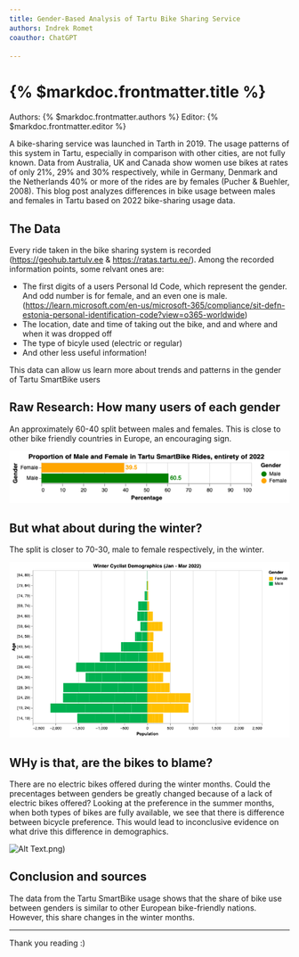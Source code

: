```yaml
--- 
title: Gender-Based Analysis of Tartu Bike Sharing Service
authors: Indrek Romet
coauthor: ChatGPT

---
```


# {% $markdoc.frontmatter.title %}

Authors: {% $markdoc.frontmatter.authors %}
Editor: {% $markdoc.frontmatter.editor %}


A bike-sharing service was launched in Tarth in 2019. The usage patterns of this system in Tartu, especially in comparison with other cities, are not fully known. Data from Australia, UK and Canada show women use bikes at rates of only 21%,  29% and 30% respectively, while in Germany, Denmark and the Netherlands 40% or more of the rides are by females (Pucher & Buehler, 2008). This blog post analyzes differences in bike usage between males and females in Tartu based on 2022 bike-sharing usage data. 


## The Data 

Every ride taken in the bike sharing system is recorded (https://geohub.tartulv.ee & https://ratas.tartu.ee/). Among the recorded information points, some relvant ones are:

- The first digits of a users Personal Id Code, which represent the gender. And odd number is for female, and an even one is male. (https://learn.microsoft.com/en-us/microsoft-365/compliance/sit-defn-estonia-personal-identification-code?view=o365-worldwide)
- The location, date and time of taking out the bike, and and where and when it was dropped off
- The type of bicyle used (electric or  regular)
- And other less useful information!

This data can allow us learn more about trends and patterns in the gender of Tartu SmartBike users

## Raw Research: How many users of each gender

An approximately 60-40 split between males and females. This is close to other bike friendly countries in Europe, an encouraging sign.

![Alt Text](visualization(19).png)

## But what about during the winter?

The split is closer to 70-30, male to female respectively, in the winter.

![Alt Text](visualization(18).png)

## WHy is that, are the bikes to blame?

There are no electric bikes offered during the winter months. Could the precentages between genders be greatly changed because of a lack of electric bikes offered? Looking at the preference in the summer months, when both types of bikes are fully available, we see that there is difference between bicycle preference. This would lead to inconclusive evidence on what drive this difference in demographics. 

![Alt Text](visual20).png)

## Conclusion and sources

The data from the Tartu SmartBike usage shows that the share of bike use between genders is similar to other European bike-friendly nations. However, this share changes in the winter months. 

---

Thank you reading :)